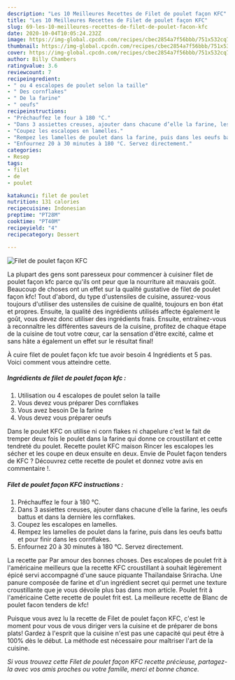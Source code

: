 ```yaml
---
description: "Les 10 Meilleures Recettes de Filet de poulet façon KFC"
title: "Les 10 Meilleures Recettes de Filet de poulet façon KFC"
slug: 69-les-10-meilleures-recettes-de-filet-de-poulet-facon-kfc
date: 2020-10-04T10:05:24.232Z
image: https://img-global.cpcdn.com/recipes/cbec2854a7f56bbb/751x532cq70/filet-de-poulet-facon-kfc-photo-principale-de-la-recette.jpg
thumbnail: https://img-global.cpcdn.com/recipes/cbec2854a7f56bbb/751x532cq70/filet-de-poulet-facon-kfc-photo-principale-de-la-recette.jpg
cover: https://img-global.cpcdn.com/recipes/cbec2854a7f56bbb/751x532cq70/filet-de-poulet-facon-kfc-photo-principale-de-la-recette.jpg
author: Billy Chambers
ratingvalue: 3.6
reviewcount: 7
recipeingredient:
- " ou 4 escalopes de poulet selon la taille"
- " Des cornflakes"
- " De la farine"
- " oeufs"
recipeinstructions:
- "Préchauffez le four à 180 °C."
- "Dans 3 assiettes creuses, ajouter dans chacune d’elle la farine, les oeufs battus et dans la dernière les cornflakes."
- "Coupez les escalopes en lamelles."
- "Rempez les lamelles de poulet dans la farine, puis dans les oeufs battu et pour finir dans les cornflakes."
- "Enfournez 20 à 30 minutes à 180 °C. Servez directement."
categories:
- Resep
tags:
- filet
- de
- poulet

katakunci: filet de poulet 
nutrition: 131 calories
recipecuisine: Indonesian
preptime: "PT28M"
cooktime: "PT40M"
recipeyield: "4"
recipecategory: Dessert

---
```



![Filet de poulet façon KFC](https://img-global.cpcdn.com/recipes/cbec2854a7f56bbb/751x532cq70/filet-de-poulet-facon-kfc-photo-principale-de-la-recette.jpg)

La plupart des gens sont paresseux pour commencer à cuisiner filet de poulet façon kfc parce qu'ils ont peur que la nourriture ait mauvais goût. Beaucoup de choses ont un effet sur la qualité gustative de filet de poulet façon kfc! Tout d'abord, du type d'ustensiles de cuisine, assurez-vous toujours d'utiliser des ustensiles de cuisine de qualité, toujours en bon état et propres. Ensuite, la qualité des ingrédients utilisés affecte également le goût, vous devez donc utiliser des ingrédients frais. Ensuite, entraînez-vous à reconnaître les différentes saveurs de la cuisine, profitez de chaque étape de la cuisine de tout votre cœur, car la sensation d'être excité, calme et sans hâte a également un effet sur le résultat final!

<!--inarticleads1-->

À cuire filet de poulet façon kfc tue avoir besoin 4 Ingrédients et 5 pas. Voici comment vous atteindre cette.

##### Ingrédients de filet de poulet façon kfc :

1. Utilisation  ou 4 escalopes de poulet selon la taille
1. Vous devez vous préparer  Des cornflakes
1. Vous avez besoin  De la farine
1. Vous devez vous préparer  oeufs


Dans le poulet KFC on utilise ni corn flakes ni chapelure c&#39;est le fait de tremper deux fois le poulet dans la farine qui donne ce croustillant et cette tendreté du poulet. Recette poulet KFC maison Rincer les escalopes les sécher et les coupe en deux ensuite en deux. Envie de Poulet façon tenders de KFC ? Découvrez cette recette de poulet et donnez votre avis en commentaire !. 

<!--inarticleads2-->

##### Filet de poulet façon KFC instructions :

1. Préchauffez le four à 180 °C.
1. Dans 3 assiettes creuses, ajouter dans chacune d’elle la farine, les oeufs battus et dans la dernière les cornflakes.
1. Coupez les escalopes en lamelles.
1. Rempez les lamelles de poulet dans la farine, puis dans les oeufs battu et pour finir dans les cornflakes.
1. Enfournez 20 à 30 minutes à 180 °C. Servez directement.


La recette par Par amour des bonnes choses. Des escalopes de poulet frit à l&#39;américaine meilleurs que la recette KFC croustillant à souhait légèrement épicé servi accompagné d&#39;une sauce piquante Thaïlandaise Sriracha. Une panure composée de farine et d&#39;un ingrédient secret qui permet une texture croustillante que je vous dévoile plus bas dans mon article. Poulet frit à l&#39;américaine Cette recette de poulet frit est. La meilleure recette de Blanc de poulet facon tenders de kfc! 

<!--inarticleads1-->

<p>
Puisque vous avez lu la recette de Filet de poulet façon KFC, c'est le moment pour vous de vous diriger vers la cuisine et de préparer de bons plats! Gardez à l'esprit que la cuisine n'est pas une capacité qui peut être à 100% dès le début. La méthode est nécessaire pour maîtriser l'art de la cuisine.
</p>

<p>
<i>Si vous trouvez cette Filet de poulet façon KFC recette précieuse, partagez-la avec vos amis proches ou votre famille, merci et bonne chance.</i>
</p>
